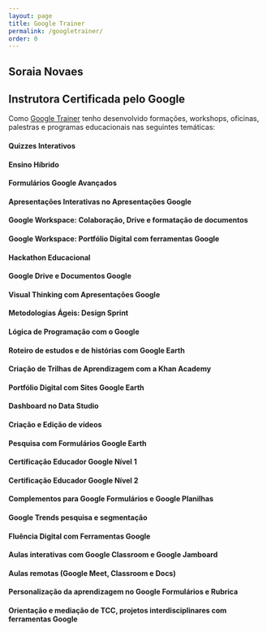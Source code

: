 ```yaml
---
layout: page
title: Google Trainer
permalink: /googletrainer/
order: 0
---
```


## Soraia Novaes
## Instrutora Certificada pelo Google
Como [Google Trainer](https://soraianovaes.com.br) tenho desenvolvido formações, workshops, oficinas, palestras e programas educacionais nas seguintes temáticas:

#### Quizzes Interativos

#### Ensino Híbrido

#### Formulários Google Avançados

#### Apresentações Interativas no Apresentações Google 

#### Google Workspace: Colaboração, Drive e formatação de documentos

#### Google Workspace: Portfólio Digital com ferramentas Google

#### Hackathon Educacional

#### Google Drive e Documentos Google

#### Visual Thinking com Apresentações Google

#### Metodologias Ágeis: Design Sprint

#### Lógica de Programação com o Google

#### Roteiro de estudos e de histórias com Google Earth

#### Criação de Trilhas de Aprendizagem com a Khan Academy

#### Portfólio Digital com Sites Google Earth

#### Dashboard no Data Studio

#### Criação e Edição de vídeos

#### Pesquisa com Formulários Google Earth

#### Certificação Educador Google Nível 1

#### Certificação Educador Google Nível 2

#### Complementos para Google Formulários e Google Planilhas

#### Google Trends pesquisa e segmentação

#### Fluência Digital com Ferramentas Google

#### Aulas interativas com Google Classroom e Google Jamboard

#### Aulas remotas (Google Meet, Classroom e Docs)

#### Personalização da aprendizagem no Google Formulários e Rubrica

#### Orientação e mediação de TCC, projetos interdisciplinares com ferramentas Google
